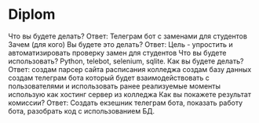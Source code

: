 # Diplom

Что вы будете делать? Ответ: Телеграм бот с заменами для студентов
Зачем (для кого) Вы будете это делать? Ответ: Цель - упростить и автоматизировать проверку замен для студентов
Что вы будете использовать? Python, telebot, selenium, sqlite.
Как вы будете делать? Ответ: 
создам парсер сайта расписания колледжа
создам базу данных
создам телеграм бота который будет взаимодействовать с пользователями и использовать ранее реализуемые моменты
использую как хостинг сервер из колледжа
Как вы покажете результат комиссии? Ответ: Создать екзешник телеграм бота, показать работу бота, разобрать код с использованием БД.
